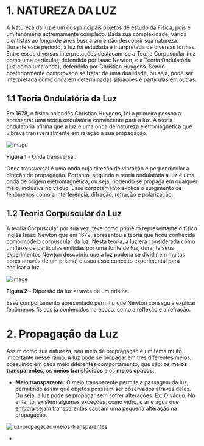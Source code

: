  # 1. NATUREZA DA LUZ
 
A Natureza da luz é um dos principais objetos de estudo da Física, pois é um fenômeno extremamente complexo. Dada sua complexidade, vários cientistas ao longo de anos buscaram então descobrir sua natureza. Durante esse período, a luz foi estudada e interpretada de diversas formas. Entre essas diversas interpretações destacam-se a Teoria Corpuscular (luz como uma particula), defendida por Isaac Newton, e a Teoria Ondulatória (luz como uma onda), defendida por Christian Huygens. Sendo posteriormente comprovado se tratar de uma dualidade, ou seja, pode ser interpretada como onda em determinadas situações e particulas em outras.

## 1.1 Teoria Ondulatória da Luz

Em 1678, o físico holandês Christian Huygens, foi a primeira pessoa a apresentar uma teoria ondulatória convincente para a luz. A teoria ondulatória afirma que a luz é uma onda de natureza eletromagnética que vibrava transversalmente em relação a sua propagação.

![image](https://user-images.githubusercontent.com/118854820/207201242-debd7958-f2d4-421c-b688-2638e4f2a304.png)

**Figura 1** - Onda transversal.

Onda transversal é uma onda cuja direção de vibração é perpendicular a direção de propagação. Portanto, segundo a teoria ondulatótia a luz é uma onda de origem eletromagnética, ou seja, podendo se propaga em qualquer meio, inclusive no vácuo. Esse corpotamanto explica o surgimento de fenômenos como a interferência, difração, refração e polarização.

## 1.2 Teoria Corpuscular da Luz

A teoria Corpuscular por sua vez, teve como primeiro representante o físico inglês Isaac Newton que em 1672, apresentou a teoria que ficou conhecida como modelo corpuscular da luz. Nesta teoria, a luz era considerada como um feixe de partículas emitidas por uma fonte de luz, durante seus experimentos Newton descobriu que a luz poderia se dividir em muitas cores através de um prisma, e usou esse conceito experimental para analisar a luz.

![image](https://user-images.githubusercontent.com/118854820/207229200-574a82dd-9412-4e74-ba0e-db645e468e7f.png)

**Figura 2** - Dipersão da luz através de um prisma.

Esse comportamento apresentado permitiu que Newton conseguia explicar fenômenos físicos já conhecidos na época, como a reflexão e a refração.

# 2. Propagação da Luz

Assim como sua natureza, seu meio de propragação é um tema muito importante nesse ramo. A luz pode se propagar em três diferentes meios, possuindo em cada meio diferentes comportamento, que são: os **meios transparentes**, os **meios translúcidos** e os **meios opacos**.

* **Meio transparente:** O meio transparente permite a passagem da luz, permitindo assim que objetos posssam ser observados através deles. Ou seja, a luz pode se propagar sem sofrer alterações. Ex: O vácuo.
No entanto, existem algumas exceções, como vidro, o ar e água que embora sejam transparentes causam uma pequena alteração na propagação.

![luz-propagacao-meios-transparentes](https://user-images.githubusercontent.com/118854820/207232731-c97b17b5-0d64-4cb9-93cf-c81e6a61d647.png)


* 
